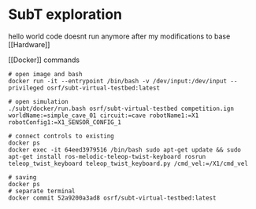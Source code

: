 # SubT exploration

hello world code doesnt run anymore after my modifications to base
[[Hardware]]

[[Docker]] commands
```
# open image and bash 
docker run -it --entrypoint /bin/bash -v /dev/input:/dev/input --privileged osrf/subt-virtual-testbed:latest 

# open simulation 
./subt/docker/run.bash osrf/subt-virtual-testbed competition.ign worldName:=simple_cave_01 circuit:=cave robotName1:=X1 robotConfig1:=X1_SENSOR_CONFIG_1 

# connect controls to existing 
docker ps 
docker exec -it 64eed3979516 /bin/bash sudo apt-get update && sudo apt-get install ros-melodic-teleop-twist-keyboard rosrun teleop_twist_keyboard teleop_twist_keyboard.py /cmd_vel:=/X1/cmd_vel 

# saving 
docker ps 
# separate terminal 
docker commit 52a9200a3ad8 osrf/subt-virtual-testbed:latest
```

